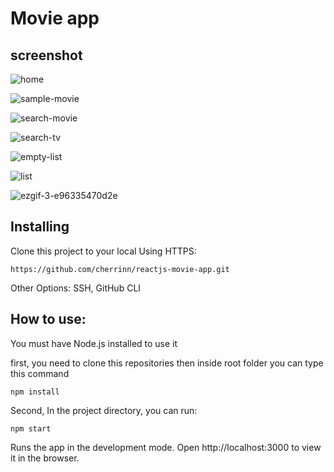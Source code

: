 # Movie app
## screenshot
![home](https://user-images.githubusercontent.com/85073127/120877479-ed544080-c5e0-11eb-82f6-490cff7c3fd7.png)

![sample-movie](https://user-images.githubusercontent.com/85073127/120877506-1543a400-c5e1-11eb-84be-109efeefb06f.png)

![search-movie](https://user-images.githubusercontent.com/85073127/120877522-2be9fb00-c5e1-11eb-8d33-b5c020b56253.png)

![search-tv](https://user-images.githubusercontent.com/85073127/120877542-47ed9c80-c5e1-11eb-889e-4857bc297e68.png)

![empty-list](https://user-images.githubusercontent.com/85073127/120877565-77040e00-c5e1-11eb-825b-89c5cd4c5bf2.png)

![list](https://user-images.githubusercontent.com/85073127/120877575-85eac080-c5e1-11eb-8424-39a3ed69510a.png)

![ezgif-3-e96335470d2e](https://user-images.githubusercontent.com/85073127/120877386-699a5400-c5e0-11eb-8504-6ee9467751d4.gif)

## Installing
Clone this project to your local
Using HTTPS:
```
https://github.com/cherrinn/reactjs-movie-app.git
```
Other Options: SSH, GitHub CLI

## How to use:
You must have Node.js installed to use it

first, you need to clone this repositories then inside root folder you can type this command
```
npm install
```

Second, In the project directory, you can run:
```
npm start
```

Runs the app in the development mode.
Open http://localhost:3000 to view it in the browser.

